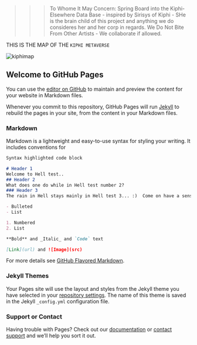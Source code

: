 >>>To Whome It May Concern:
>>>Spring Board into the Kiphi-Elsewhere Data Base - inspired by Sirisys of Kiphi - SHe is the brain child of this project and anything we do consideres her and her corp in regards.  We Do Not Bite From Other Artists - We collaborate if allowed. 


THIS IS THE MAP OF THE `KIPHI METAVERSE`     

![kiphimap](https://user-images.githubusercontent.com/59151290/130344733-fdee1657-436d-40d4-b241-fdeae6ffe59c.png)

## Welcome to GitHub Pages

You can use the [editor on GitHub](https://github.com/durdentylerfc/durdentylerfc.github.io/edit/main/README.md) to maintain and preview the content for your website in Markdown files.

Whenever you commit to this repository, GitHub Pages will run [Jekyll](https://jekyllrb.com/) to rebuild the pages in your site, from the content in your Markdown files.

### Markdown

Markdown is a lightweight and easy-to-use syntax for styling your writing. It includes conventions for

```markdown
Syntax highlighted code block

# Header 1
Welcome to Hell test..
## Header 2
What does one do while in Hell test number 2?
### Header 3
The rain in Hell stays mainly in Hell test 3... :)  Come on have a sense of humor. :P) 

- Bulleted
- List

1. Numbered
2. List

**Bold** and _Italic_ and `Code` text

[Link](url) and ![Image](src)
```

For more details see [GitHub Flavored Markdown](https://guides.github.com/features/mastering-markdown/).

### Jekyll Themes

Your Pages site will use the layout and styles from the Jekyll theme you have selected in your [repository settings](https://github.com/durdentylerfc/durdentylerfc.github.io/settings/pages). The name of this theme is saved in the Jekyll `_config.yml` configuration file.

### Support or Contact

Having trouble with Pages? Check out our [documentation](https://docs.github.com/categories/github-pages-basics/) or [contact support](https://support.github.com/contact) and we’ll help you sort it out.
